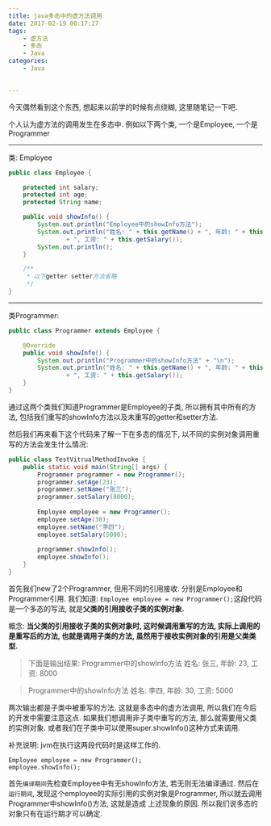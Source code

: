 ```yaml
---
title: java多态中的虚方法调用
date: 2017-02-19 00:17:27
tags:
    - 虚方法
    - 多态
    - Java
categories:
    - Java

    
---
```




今天偶然看到这个东西, 想起来以前学的时候有点绕糊, 这里随笔记一下吧.

个人认为虚方法的调用发生在多态中.
例如以下两个类, 一个是Employee, 一个是Programmer

<!-- more -->

----

类: Employee 

```java
public class Employee {

    protected int salary;
    protected int age;
    protected String name;

    public void showInfo() {
        System.out.println("Employee中的showInfo方法");
        System.out.println("姓名: " + this.getName() + ", 年龄: " + this.getAge()
                + ", 工资: " + this.getSalary());
        System.out.println();
    }

    /**
     * 以下getter setter方法省略
     */
}
```

------

类Programmer:
```java
public class Programmer extends Employee {

    @Override
    public void showInfo() {
        System.out.println("Programmer中的showInfo方法" + "\n");
        System.out.println("姓名: " + this.getName() + ", 年龄: " + this.getAge()
                + ", 工资: " + this.getSalary());
    }
}
```

通过这两个类我们知道Programmer是Employee的子类, 所以拥有其中所有的方法, 包括我们重写的showInfo方法以及未重写的getter和setter方法.

然后我们再来看下这个代码来了解一下在多态的情况下, 以不同的实例对象调用重写的方法会发生什么情况:
```java
public class TestVitrualMethodInvoke {
    public static void main(String[] args) {
        Programmer programmer = new Programmer();
        programmer.setAge(23);
        programmer.setName("张三");
        programmer.setSalary(8000);
        
        Employee employee = new Programmer();
        employee.setAge(30);
        employee.setName("李四");
        employee.setSalary(5000);
        
        programmer.showInfo();
        employee.showInfo();
    }
}
```
首先我们new了2个Programmer, 但用不同的引用接收. 分别是Employee和Programmer引用.
我们知道: `Employee employee = new Programmer();`这段代码是一个多态的写法, 就是**父类的引用接收子类的实例对象.**

概念: **当父类的引用接收子类的实例对象时, 这时候调用重写的方法, 实际上调用的是重写后的方法, 也就是调用子类的方法, 虽然用于接收实例对象的引用是父类类型.**

> 下面是输出结果: 
Programmer中的showInfo方法
姓名: 张三, 年龄: 23, 工资: 8000

> Programmer中的showInfo方法
姓名: 李四, 年龄: 30, 工资: 5000

两次输出都是子类中被重写的方法.
这就是多态中的虚方法调用, 所以我们在今后的开发中需要注意这点.
如果我们想调用非子类中重写的方法, 那么就需要用父类的实例对象.
或者我们在子类中可以使用super.showInfo()这种方式来调用.

补充说明: jvm在执行这两段代码时是这样工作的.
```
Employee employee = new Programmer();
employee.showInfo();
```

首先`编译期间`先检查Employee中有无showInfo方法, 若无则无法编译通过.
然后在`运行期间`, 发现这个employee的实际引用的实例对象是Programmer, 所以就去调用Programmer中showInfo()方法, 这就是造成 上述现象的原因.
所以我们说多态的对象只有在运行期才可以确定.